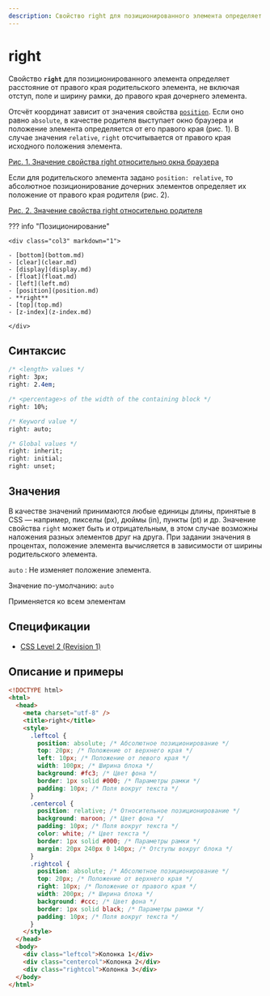 ```yaml
---
description: Свойство right для позиционированного элемента определяет расстояние от правого края родительского элемента, не включая отступ, поле и ширину рамки, до правого края дочернего элемента
---
```


# right

Свойство **`right`** для позиционированного элемента определяет расстояние от правого края родительского элемента, не включая отступ, поле и ширину рамки, до правого края дочернего элемента.

Отсчёт координат зависит от значения свойства [`position`](position.md). Если оно равно `absolute`, в качестве родителя выступает окно браузера и положение элемента определяется от его правого края (рис. 1). В случае значения `relative`, `right` отсчитывается от правого края исходного положения элемента.

[Рис. 1. Значение свойства right относительно окна браузера](css_right_1.png)

Если для родительского элемента задано `position: relative`, то абсолютное позиционирование дочерних элементов определяет их положение от правого края родителя (рис. 2).

[Рис. 2. Значение свойства right относительно родителя](css_right_2.png)

??? info "Позиционирование"

    <div class="col3" markdown="1">

    - [bottom](bottom.md)
    - [clear](clear.md)
    - [display](display.md)
    - [float](float.md)
    - [left](left.md)
    - [position](position.md)
    - **right**
    - [top](top.md)
    - [z-index](z-index.md)

    </div>

## Синтаксис

```css
/* <length> values */
right: 3px;
right: 2.4em;

/* <percentage>s of the width of the containing block */
right: 10%;

/* Keyword value */
right: auto;

/* Global values */
right: inherit;
right: initial;
right: unset;
```

## Значения

В качестве значений принимаются любые единицы длины, принятые в CSS — например, пикселы (px), дюймы (in), пункты (pt) и др. Значение свойства `right` может быть и отрицательным, в этом случае возможны наложения разных элементов друг на друга. При задании значения в процентах, положение элемента вычисляется в зависимости от ширины родительского элемента.

`auto`
: Не изменяет положение элемента.

Значение по-умолчанию: `auto`

Применяется ко всем элементам

## Спецификации

- [CSS Level 2 (Revision 1)](http://www.w3.org/TR/CSS2/visuren.html#propdef-right)

## Описание и примеры

```html
<!DOCTYPE html>
<html>
  <head>
    <meta charset="utf-8" />
    <title>right</title>
    <style>
      .leftcol {
        position: absolute; /* Абсолютное позиционирование */
        top: 20px; /* Положение от верхнего края */
        left: 10px; /* Положение от левого края */
        width: 100px; /* Ширина блока */
        background: #fc3; /* Цвет фона */
        border: 1px solid #000; /* Параметры рамки */
        padding: 10px; /* Поля вокруг текста */
      }
      .centercol {
        position: relative; /* Относительное позиционирование */
        background: maroon; /* Цвет фона */
        padding: 10px; /* Поля вокруг текста */
        color: white; /* Цвет текста */
        border: 1px solid #000; /* Параметры рамки */
        margin: 20px 240px 0 140px; /* Отступы вокруг блока */
      }
      .rightcol {
        position: absolute; /* Абсолютное позиционирование */
        top: 20px; /* Положение от верхнего края */
        right: 10px; /* Положение от правого края */
        width: 200px; /* Ширина блока */
        background: #ccc; /* Цвет фона */
        border: 1px solid black; /* Параметры рамки */
        padding: 10px; /* Поля вокруг текста */
      }
    </style>
  </head>
  <body>
    <div class="leftcol">Колонка 1</div>
    <div class="centercol">Колонка 2</div>
    <div class="rightcol">Колонка 3</div>
  </body>
</html>
```
